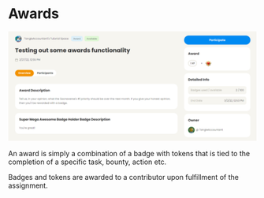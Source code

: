 # Awards

![](<../../.gitbook/assets/image (19) (1) (1).png>)

An award is simply a combination of a badge with tokens that is tied to the completion of a specific task, bounty, action etc.&#x20;

Badges and tokens are awarded to a contributor upon fulfillment of the assignment.
